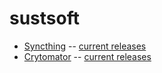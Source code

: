 # sustsoft
* [Syncthing](https://syncthing.net/) -- [current releases](https://github.com/syncthing/syncthing/releases)
* [Crytomator](https://cryptomator.org/) -- [current releases](https://github.com/cryptomator/cryptomator/releases)
